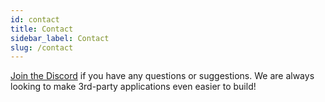 ```yaml
---
id: contact
title: Contact
sidebar_label: Contact
slug: /contact
---
```


[Join the Discord](https://discord.foundation.app/) if you have any questions or suggestions. We are always looking to make 3rd-party applications even easier to build!
